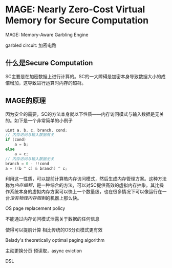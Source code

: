 # MAGE: Nearly Zero-Cost Virtual Memory for Secure Computation

MAGE: Memory-Aware Garbling Engine

garbled circuit: 加密电路

## 什么是Secure Computation

SC主要是在加密数据上进行计算的。SC的一大障碍是加密本身导致数据大小的成倍增加，这导致进行运算时内存的超荷。

## MAGE的原理

因为安全的需要，SC的方法本身就以下性质——内存访问模式与输入数据是无关的。如下是一个非常简单的小例子

```C
uint a, b, c, branch, cond;
// 内存访问与输入数据有关
if (cond) 
    a = b;
else
    a = c;
// 内存访问与输入数据无关
branch = 0 - !!cond
a = ((b ^ c) & branch) ^ c;
```

利用这一性质，可以提前计算皓内存访问模式，然后生成内存管理方案。这种方法称为*内存编程*，是一种综合的方法，可以对SC提供高效的虚拟内存抽象。其比操作系统本身的虚拟内存方案可以快上一个数量级，也在很多情况下可以像运行在一台*没有物理内存限制*的机器上那么快。

OS page replacement policy

不能通过内存访问模式泄露关于数据的任何信息

使得可以提前计算 相比传统的OS分页模式更有效

Belady's theoretically optimal paging algorithm

主动更换分页 预读取，async eviction

DSL